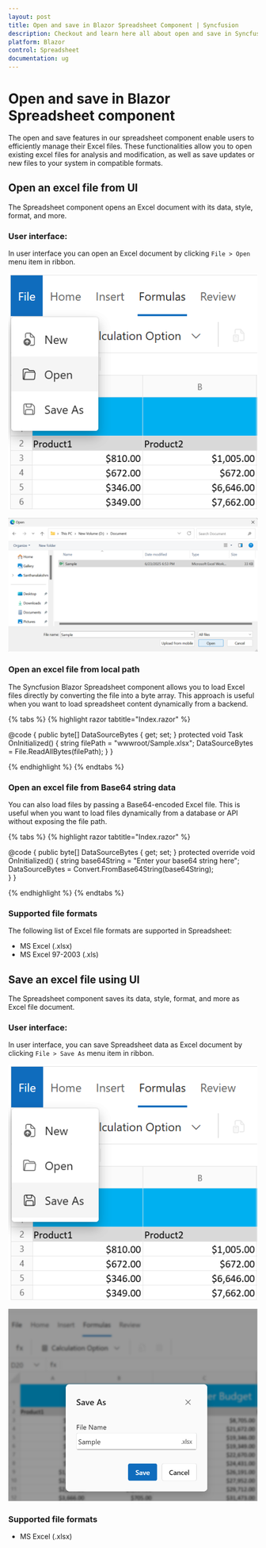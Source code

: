 ```yaml
---
layout: post
title: Open and save in Blazor Spreadsheet Component | Syncfusion
description: Checkout and learn here all about open and save in Syncfusion Blazor Spreadsheet component and more | Syncfusion.
platform: Blazor
control: Spreadsheet
documentation: ug
---
```


# Open and save in Blazor Spreadsheet component

The open and save features in our spreadsheet component enable users to efficiently manage their Excel files. These functionalities allow you to open existing excel files for analysis and modification, as well as save updates or new files to your system in compatible formats.

## Open an excel file from UI
The Spreadsheet component opens an Excel document with its data, style, format, and more. 

### User interface:
In user interface you can open an Excel document by clicking `File > Open` menu item in ribbon.

![the user interface option for opening Excel files](./images/file-open-feature.png)

![the user interface for selecting Excel file from file explorer](./images/select-excel-file.png)

### Open an excel file from local path

The Syncfusion Blazor Spreadsheet component allows you to load Excel files directly by converting the file into a byte array. This approach is useful when you want to load spreadsheet content dynamically from a backend.

{% tabs %}
{% highlight razor tabtitle="Index.razor" %}

<SfSpreadsheet DataSource="DataSourceBytes" >
    <SpreadsheetRibbon></SpreadsheetRibbon>
</SfSpreadsheet>

@code {
    public byte[] DataSourceBytes { get; set; }
    protected void Task OnInitialized()
    {
        string filePath = "wwwroot/Sample.xlsx";
        DataSourceBytes = File.ReadAllBytes(filePath);
    }
}

{% endhighlight %}
{% endtabs %}

### Open an excel file from Base64 string data

You can also load files by passing a Base64-encoded Excel file. This is useful when you want to load files dynamically from a database or API without exposing the file path.

{% tabs %}
{% highlight razor tabtitle="Index.razor" %}

 <SfSpreadsheet DataSource="DataSourceBytes" >
    <SpreadsheetRibbon></SpreadsheetRibbon>
 </SfSpreadsheet>

@code {
    public byte[] DataSourceBytes { get; set; }
    protected override void OnInitialized()
    {
        string base64String = "Enter your base64 string here";
        DataSourceBytes = Convert.FromBase64String(base64String);     
    }
}

{% endhighlight %}
{% endtabs %}

### Supported file formats
The following list of Excel file formats are supported in Spreadsheet:
* MS Excel (.xlsx)
* MS Excel 97-2003 (.xls)

## Save an excel file using UI
The Spreadsheet component saves its data, style, format, and more as Excel file document.

### User interface:
In user interface, you can save Spreadsheet data as Excel document by clicking `File > Save As` menu item in ribbon.

![The user interface option for saving Excel files](./images/file-save-feature.png)

![The user interface for entering a file name and saving it](./images/file-save-dialogbox.png)

### Supported file formats
* MS Excel (.xlsx)